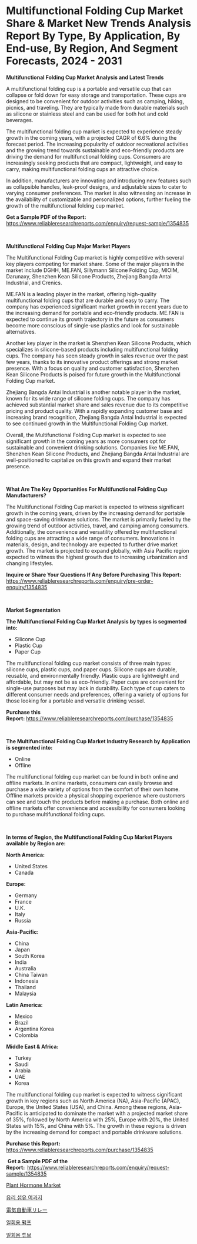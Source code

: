 <p><h1>Multifunctional Folding Cup Market Share & Market New Trends Analysis Report By Type, By Application, By End-use, By Region, And Segment Forecasts, 2024 - 2031</h1></p><p><strong>Multifunctional Folding Cup Market Analysis and Latest Trends</strong></p>
<p><p>A multifunctional folding cup is a portable and versatile cup that can collapse or fold down for easy storage and transportation. These cups are designed to be convenient for outdoor activities such as camping, hiking, picnics, and traveling. They are typically made from durable materials such as silicone or stainless steel and can be used for both hot and cold beverages.</p><p>The multifunctional folding cup market is expected to experience steady growth in the coming years, with a projected CAGR of 6.6% during the forecast period. The increasing popularity of outdoor recreational activities and the growing trend towards sustainable and eco-friendly products are driving the demand for multifunctional folding cups. Consumers are increasingly seeking products that are compact, lightweight, and easy to carry, making multifunctional folding cups an attractive choice.</p><p>In addition, manufacturers are innovating and introducing new features such as collapsible handles, leak-proof designs, and adjustable sizes to cater to varying consumer preferences. The market is also witnessing an increase in the availability of customizable and personalized options, further fueling the growth of the multifunctional folding cup market.</p></p>
<p><strong>Get a Sample PDF of the Report:&nbsp;</strong> <a href="https://www.reliableresearchreports.com/enquiry/request-sample/1354835">https://www.reliableresearchreports.com/enquiry/request-sample/1354835</a></p>
<p>&nbsp;</p>
<p><strong>Multifunctional Folding Cup Major Market Players</strong></p>
<p><p>The Multifunctional Folding Cup market is highly competitive with several key players competing for market share. Some of the major players in the market include DGHH, ME.FAN, Sillymann Silicone Folding Cup, MIOIM, Darunaxy, Shenzhen Kean Silicone Products, Zhejiang Bangda Antai Industrial, and Crenics.</p><p>ME.FAN is a leading player in the market, offering high-quality multifunctional folding cups that are durable and easy to carry. The company has experienced significant market growth in recent years due to the increasing demand for portable and eco-friendly products. ME.FAN is expected to continue its growth trajectory in the future as consumers become more conscious of single-use plastics and look for sustainable alternatives.</p><p>Another key player in the market is Shenzhen Kean Silicone Products, which specializes in silicone-based products including multifunctional folding cups. The company has seen steady growth in sales revenue over the past few years, thanks to its innovative product offerings and strong market presence. With a focus on quality and customer satisfaction, Shenzhen Kean Silicone Products is poised for future growth in the Multifunctional Folding Cup market.</p><p>Zhejiang Bangda Antai Industrial is another notable player in the market, known for its wide range of silicone folding cups. The company has achieved substantial market share and sales revenue due to its competitive pricing and product quality. With a rapidly expanding customer base and increasing brand recognition, Zhejiang Bangda Antai Industrial is expected to see continued growth in the Multifunctional Folding Cup market.</p><p>Overall, the Multifunctional Folding Cup market is expected to see significant growth in the coming years as more consumers opt for sustainable and convenient drinking solutions. Companies like ME.FAN, Shenzhen Kean Silicone Products, and Zhejiang Bangda Antai Industrial are well-positioned to capitalize on this growth and expand their market presence.</p></p>
<p>&nbsp;</p>
<p><strong>What Are The Key Opportunities For Multifunctional Folding Cup Manufacturers?</strong></p>
<p><p>The Multifunctional Folding Cup market is expected to witness significant growth in the coming years, driven by the increasing demand for portable and space-saving drinkware solutions. The market is primarily fueled by the growing trend of outdoor activities, travel, and camping among consumers. Additionally, the convenience and versatility offered by multifunctional folding cups are attracting a wide range of consumers. Innovations in materials, design, and technology are expected to further drive market growth. The market is projected to expand globally, with Asia Pacific region expected to witness the highest growth due to increasing urbanization and changing lifestyles.</p></p>
<p><strong>Inquire or Share Your Questions If Any Before Purchasing This Report:</strong> <a href="https://www.reliableresearchreports.com/enquiry/pre-order-enquiry/1354835">https://www.reliableresearchreports.com/enquiry/pre-order-enquiry/1354835</a></p>
<p>&nbsp;</p>
<p><strong>Market Segmentation</strong></p>
<p><strong>The Multifunctional Folding Cup Market Analysis by types is segmented into:</strong></p>
<p><ul><li>Silicone Cup</li><li>Plastic Cup</li><li>Paper Cup</li></ul></p>
<p><p>The multifunctional folding cup market consists of three main types: silicone cups, plastic cups, and paper cups. Silicone cups are durable, reusable, and environmentally friendly. Plastic cups are lightweight and affordable, but may not be as eco-friendly. Paper cups are convenient for single-use purposes but may lack in durability. Each type of cup caters to different consumer needs and preferences, offering a variety of options for those looking for a portable and versatile drinking vessel.</p></p>
<p><strong>Purchase this Report:&nbsp;</strong><a href="https://www.reliableresearchreports.com/purchase/1354835">https://www.reliableresearchreports.com/purchase/1354835</a></p>
<p>&nbsp;</p>
<p><strong>The Multifunctional Folding Cup Market Industry Research by Application is segmented into:</strong></p>
<p><ul><li>Online</li><li>Offline</li></ul></p>
<p><p>The multifunctional folding cup market can be found in both online and offline markets. In online markets, consumers can easily browse and purchase a wide variety of options from the comfort of their own home. Offline markets provide a physical shopping experience where customers can see and touch the products before making a purchase. Both online and offline markets offer convenience and accessibility for consumers looking to purchase multifunctional folding cups.</p></p>
<p>&nbsp;</p>
<p><strong>In terms of Region, the Multifunctional Folding Cup Market Players available by Region are:</strong></p>
<p>
    <p> <strong> North America: </strong>
        <ul>
            <li>United States</li>
            <li>Canada</li>
        </ul>
        </p> 
    <p> <strong> Europe: </strong>
        <ul>
            <li>Germany</li>
            <li>France</li>
            <li>U.K.</li>
            <li>Italy</li>
            <li>Russia</li>
        </ul>
        </p> 
    <p> <strong> Asia-Pacific: </strong>
        <ul>
            <li>China</li>
            <li>Japan</li>
            <li>South Korea</li>
            <li>India</li>
            <li>Australia</li>
            <li>China Taiwan</li>
            <li>Indonesia</li>
            <li>Thailand</li>
            <li>Malaysia</li>
        </ul>
        </p> 
    <p> <strong> Latin America: </strong>
        <ul>
            <li>Mexico</li>
            <li>Brazil</li>
            <li>Argentina Korea</li>
            <li>Colombia</li>
        </ul>
        </p> 
    <p> <strong> Middle East & Africa: </strong>
        <ul>
            <li>Turkey</li>
            <li>Saudi</li>
            <li>Arabia</li>
            <li>UAE</li>
            <li>Korea</li>
        </ul>
    </p>
    </p>
<p><p>The multifunctional folding cup market is expected to witness significant growth in key regions such as North America (NA), Asia-Pacific (APAC), Europe, the United States (USA), and China. Among these regions, Asia-Pacific is anticipated to dominate the market with a projected market share of 35%, followed by North America with 25%, Europe with 20%, the United States with 15%, and China with 5%. The growth in these regions is driven by the increasing demand for compact and portable drinkware solutions.</p></p>
<p><strong>Purchase this Report: </strong><a href="https://www.reliableresearchreports.com/purchase/1354835">https://www.reliableresearchreports.com/purchase/1354835</a></p>
<p>&nbsp;<strong>Get a Sample PDF of the Report:&nbsp;&nbsp;</strong><a href="https://www.reliableresearchreports.com/enquiry/request-sample/1354835">https://www.reliableresearchreports.com/enquiry/request-sample/1354835</a></p>
<p><strong></strong></p>
<p><p><a href="https://issuu.com/reportprime-2/docs/plant-hormone-market-size-2030.pptx">Plant Hormone Market</a></p><p><a href="https://medium.com/@giovanileannon/%EC%9C%A0%EB%A6%AC%EC%84%AC%EC%9C%A0-%EC%97%AC%EA%B3%BC%EC%A7%80-%EC%8B%9C%EC%9E%A5-%EB%B6%84%EC%84%9D-%EC%97%B0%ED%8F%89%EA%B7%A0-%EC%84%B1%EC%9E%A5%EB%A5%A0-%EC%8B%9C%EC%9E%A5-%EC%84%B8%EB%B6%84%ED%99%94-%EB%B0%8F-%EA%B8%80%EB%A1%9C%EB%B2%8C-%EC%82%B0%EC%97%85-%EA%B0%9C%EC%9A%94-e1412234a9ef">유리 섬유 여과지</a></p><p><a href="https://medium.com/@lewisbechtelar1964/ev%E3%83%AA%E3%83%AC%E3%83%BC%E3%83%9E%E3%83%BC%E3%82%B1%E3%83%83%E3%83%88-%E7%AB%B6%E4%BA%89%E5%88%86%E6%9E%90-%E5%B8%82%E5%A0%B4%E5%8B%95%E5%90%91-2031%E5%B9%B4%E3%81%BE%E3%81%A7%E3%81%AE%E4%BA%88%E6%B8%AC-92c9d041dd53">電気自動車リレー</a></p><p><a href="https://github.com/PercyHagernes9778/Market-Research-Report-List-1/blob/main/14203897552.md">일회용 펌프</a></p><p><a href="https://github.com/rsg307664904/Market-Research-Report-List-1/blob/main/38338677551.md">일회용 튜브</a></p></p>